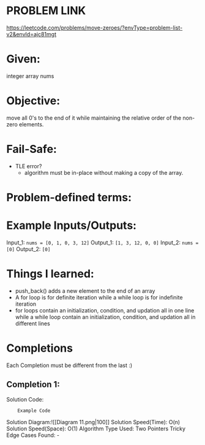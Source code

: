 # PROBLEM LINK
https://leetcode.com/problems/move-zeroes/?envType=problem-list-v2&envId=ajc81mgt

# Given: 
integer array nums


# Objective: 
move all 0's to the end of it while maintaining the relative order of the non-zero elements.


# Fail-Safe:
- TLE error?
	- algorithm must be in-place without making a copy of the array.
# Problem-defined terms: 


# Example Inputs/Outputs:
Input_1: `nums = [0, 1, 0, 3, 12]`
Output_1: `[1, 3, 12, 0, 0]`
Input_2: `nums = [0]`
Output_2: `[0]`

# Things I learned:
- push_back() adds a new element to the end of an array
- A for loop is for definite iteration while a while loop is for indefinite iteration
- for loops contain an initialization, condition, and updation all in one line while a while loop contain an initialization, condition, and updation all in different lines

# Completions
Each Completion must be different from the last :) 
## Completion 1:
Solution Code:
``` 
	Example Code
```
Solution Diagram:![[Diagram 11.png|100]]
Solution Speed(Time): O(n)
Solution Speed(Space): O(1) 
Algorithm Type Used: Two Pointers
Tricky Edge Cases Found:
	-